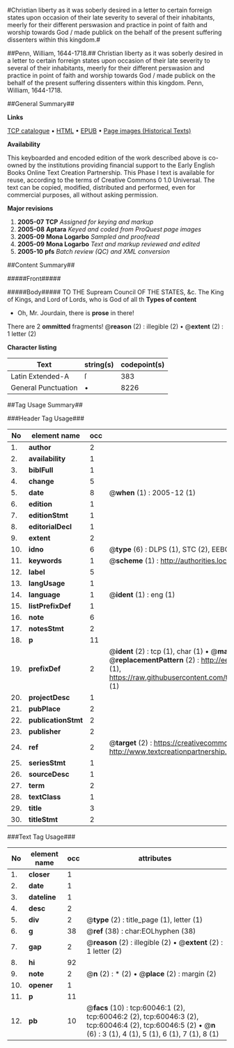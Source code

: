 #Christian liberty as it was soberly desired in a letter to certain forreign states upon occasion of their late severity to several of their inhabitants, meerly for their different perswasion and practice in point of faith and worship towards God / made publick on the behalf of the present suffering dissenters within this kingdom.#

##Penn, William, 1644-1718.##
Christian liberty as it was soberly desired in a letter to certain forreign states upon occasion of their late severity to several of their inhabitants, meerly for their different perswasion and practice in point of faith and worship towards God / made publick on the behalf of the present suffering dissenters within this kingdom.
Penn, William, 1644-1718.

##General Summary##

**Links**

[TCP catalogue](http://www.ota.ox.ac.uk/tcp/)  • 
[HTML](http://tei.it.ox.ac.uk/tcp/Texts-HTML/free/A54/A54118.html)  • 
[EPUB](http://tei.it.ox.ac.uk/tcp/Texts-EPUB/free/A54/A54118.epub) • 
[Page images (Historical Texts)](https://data.historicaltexts.jisc.ac.uk/view?pubId=eebo-12353252e&pageId=eebo-12353252e-60046-1)

**Availability**

This keyboarded and encoded edition of the
	       work described above is co-owned by the institutions
	       providing financial support to the Early English Books
	       Online Text Creation Partnership. This Phase I text is
	       available for reuse, according to the terms of Creative
	       Commons 0 1.0 Universal. The text can be copied,
	       modified, distributed and performed, even for
	       commercial purposes, all without asking permission.

**Major revisions**

1. __2005-07__ __TCP__ *Assigned for keying and markup*
1. __2005-08__ __Aptara__ *Keyed and coded from ProQuest page images*
1. __2005-09__ __Mona Logarbo__ *Sampled and proofread*
1. __2005-09__ __Mona Logarbo__ *Text and markup reviewed and edited*
1. __2005-10__ __pfs__ *Batch review (QC) and XML conversion*

##Content Summary##

#####Front#####

#####Body#####
TO THE
Supream Council
OF THE
STATES, &c.
The King of Kings, and Lord of Lords, who is
God of all th
**Types of content**

  * Oh, Mr. Jourdain, there is **prose** in there!

There are 2 **ommitted** fragments! 
 @__reason__ (2) : illegible (2)  •  @__extent__ (2) : 1 letter (2)

**Character listing**


|Text|string(s)|codepoint(s)|
|---|---|---|
|Latin Extended-A|ſ|383|
|General Punctuation|•|8226|

##Tag Usage Summary##

###Header Tag Usage###

|No|element name|occ|attributes|
|---|---|---|---|
|1.|__author__|2||
|2.|__availability__|1||
|3.|__biblFull__|1||
|4.|__change__|5||
|5.|__date__|8| @__when__ (1) : 2005-12 (1)|
|6.|__edition__|1||
|7.|__editionStmt__|1||
|8.|__editorialDecl__|1||
|9.|__extent__|2||
|10.|__idno__|6| @__type__ (6) : DLPS (1), STC (2), EEBO-CITATION (1), OCLC (1), VID (1)|
|11.|__keywords__|1| @__scheme__ (1) : http://authorities.loc.gov/ (1)|
|12.|__label__|5||
|13.|__langUsage__|1||
|14.|__language__|1| @__ident__ (1) : eng (1)|
|15.|__listPrefixDef__|1||
|16.|__note__|6||
|17.|__notesStmt__|2||
|18.|__p__|11||
|19.|__prefixDef__|2| @__ident__ (2) : tcp (1), char (1)  •  @__matchPattern__ (2) : ([0-9\-]+):([0-9IVX]+) (1), (.+) (1)  •  @__replacementPattern__ (2) : http://eebo.chadwyck.com/downloadtiff?vid=$1&page=$2 (1), https://raw.githubusercontent.com/textcreationpartnership/Texts/master/tcpchars.xml#$1 (1)|
|20.|__projectDesc__|1||
|21.|__pubPlace__|2||
|22.|__publicationStmt__|2||
|23.|__publisher__|2||
|24.|__ref__|2| @__target__ (2) : https://creativecommons.org/publicdomain/zero/1.0/ (1), http://www.textcreationpartnership.org/docs/. (1)|
|25.|__seriesStmt__|1||
|26.|__sourceDesc__|1||
|27.|__term__|2||
|28.|__textClass__|1||
|29.|__title__|3||
|30.|__titleStmt__|2||


###Text Tag Usage###

|No|element name|occ|attributes|
|---|---|---|---|
|1.|__closer__|1||
|2.|__date__|1||
|3.|__dateline__|1||
|4.|__desc__|2||
|5.|__div__|2| @__type__ (2) : title_page (1), letter (1)|
|6.|__g__|38| @__ref__ (38) : char:EOLhyphen (38)|
|7.|__gap__|2| @__reason__ (2) : illegible (2)  •  @__extent__ (2) : 1 letter (2)|
|8.|__hi__|92||
|9.|__note__|2| @__n__ (2) : * (2)  •  @__place__ (2) : margin (2)|
|10.|__opener__|1||
|11.|__p__|11||
|12.|__pb__|10| @__facs__ (10) : tcp:60046:1 (2), tcp:60046:2 (2), tcp:60046:3 (2), tcp:60046:4 (2), tcp:60046:5 (2)  •  @__n__ (6) : 3 (1), 4 (1), 5 (1), 6 (1), 7 (1), 8 (1)|
